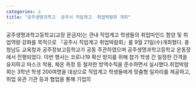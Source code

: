 ```yaml
---
categories: a
title: "공주생명과학고  공주시 직업계고  취업박람회 개최"
---
```

공주생명과학고등학교(교장 문금자)는 관내 직업계고 학생들의 취업마인드 함양 및 취업역량 강화를 목적으로 『공주시 직업계고 취업박람회』를 9월 21일(수)개최했다. 충청남도 교육청과 공주정보고등학교가 공동 주관하였으며 공주생명과학고등학교 운동장에서 진행되었다. 이번 행사는 코로나19 확산 방지를 위해 참가 학생 간 일정한 간격을 유지하고 마스크 착용, 체온 측정 등 철저한 방역수칙을 준수하면서 실시했다.취업박람회는 3학년 학생 200여명을 대상으로 직업계고 학생들에게 맞춤형 일자리를 제공하고, 취업 유관 기관 등과 협업을 통해 기업의